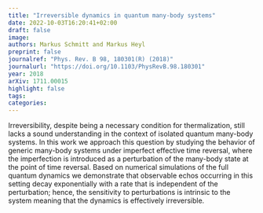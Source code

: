 ```yaml
---
title: "Irreversible dynamics in quantum many-body systems"
date: 2022-10-03T16:20:41+02:00
draft: false
image: 
authors: Markus Schmitt and Markus Heyl
preprint: false
journalref: "Phys. Rev. B 98, 180301(R) (2018)"
journalurl: "https://doi.org/10.1103/PhysRevB.98.180301"
year: 2018
arXiv: 1711.00015
highlight: false
tags:
categories:
---
```


Irreversibility, despite being a necessary condition for thermalization, still lacks a sound understanding in the context of isolated quantum many-body systems. In this work we approach this question by studying the behavior of generic many-body systems under imperfect effective time reversal, where the imperfection is introduced as a perturbation of the many-body state at the point of time reversal. Based on numerical simulations of the full quantum dynamics we demonstrate that observable echos occurring in this setting decay exponentially with a rate that is independent of the perturbation; hence, the sensitivity to perturbations is intrinsic to the system meaning that the dynamics is effectively irreversible.